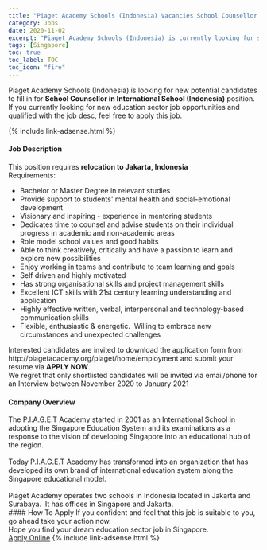 ```yaml
---
title: "Piaget Academy Schools (Indonesia) Vacancies School Counsellor in International School (Indonesia)" 
category: Jobs 
date: 2020-11-02 
excerpt: "Piaget Academy Schools (Indonesia) is currently looking for suitable person to fill in the School Counsellor in International School (Indonesia) which positioned at Singapore" 
tags: [Singapore] 
toc: true 
toc_label: TOC 
toc_icon: "fire" 
--- 
```


<p>Piaget Academy Schools (Indonesia) is looking for new potential candidates to fill in for <b>School Counsellor in International School (Indonesia)</b> position. If you currently looking for new education sector job opportunities and qualified with the job desc, feel free to apply this job.
</p>{% include link-adsense.html %} 
 <div><div><h4>Job Description</h4></div><div><div><span><div><div>This position requires <strong>relocation to Jakarta, Indonesia</strong></div><div>Requirements:</div><ul><li>Bachelor or Master Degree in relevant studies</li><li>Provide support to students' mental health and social-emotional development</li><li>Visionary and inspiring - experience in mentoring students</li><li>Dedicates time to counsel and advise students on their individual progress in academic and non-academic areas</li><li>Role model school values and good habits</li><li>Able to think creatively, critically and have a passion to learn and explore new possibilities</li><li>Enjoy working in teams and contribute to team learning and goals</li><li>Self driven and highly motivated</li><li>Has strong organisational skills and project management skills</li><li>Excellent ICT skills with 21st century learning understanding and application</li><li>Highly effective written, verbal, interpersonal and technology-based communication skills</li><li>Flexible, enthusiastic &amp; energetic.&#160; Willing to embrace new circumstances and unexpected challenges</li></ul><div><div>Interested candidates are invited to download the application form from http://piagetacademy.org/piaget/home/employment and submit your resume via&#160;<strong>APPLY NOW</strong>.</div><div>We regret that only shortlisted candidates will be invited via email/phone for an Interview between November 2020 to January 2021</div></div></div></span></div></div></div> 
<div><div><h4>Company Overview</h4></div><div><div><span><div><div>The P.I.A.G.E.T Academy started in 2001 as an International School in adopting the Singapore Education System and its examinations as a response to the vision of developing Singapore into an educational hub of the region.</div>
<div><br>
Today P.I.A.G.E.T Academy has transformed into an organization that has developed its own brand of international education system along the Singapore educational model.</div>
<div><br>
Piaget Academy operates two schools in Indonesia located in Jakarta and Surabaya.&#160; It has offices in Singapore and Jakarta.</div></div></span></div></div></div> 
#### How To Apply 
If you confident and feel that this job is suitable to you, go ahead take your action now. <br/> 
Hope you find your dream education sector job in Singapore. <br/> 
<a href="https://www.jobstreet.com.my/en/job/school-counsellor-in-international-school-indonesia-8149508/origin/sg?jobId=jobstreet-sg-job-8149508&sectionRank=22&token=0~c1ef67b1-98e9-4a58-8956-7191eb4b39b4&fr=SRP%20View%20In%20New%20Ta" class="btn btn--info" target="_blank" rel="nofollow noopenner">Apply Online</a> 
{% include link-adsense.html %} 
